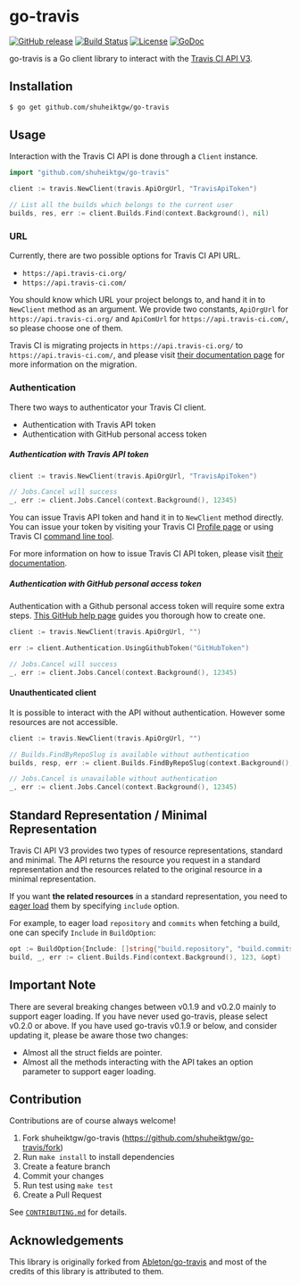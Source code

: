 go-travis
====

[![GitHub release](http://img.shields.io/github/release/shuheiktgw/go-travis.svg?style=flat-square)](https://github.com/shuheiktgw/go-travis/releases/latest)
[![Build Status](https://travis-ci.org/shuheiktgw/go-travis.svg?branch=master)](https://travis-ci.org/shuheiktgw/go-travis)
[![License](https://img.shields.io/badge/License-BSD%203--Clause-blue.svg)](https://opensource.org/licenses/BSD-3-Clause)
[![GoDoc](https://godoc.org/github.com/shuheiktgw/go-travis?status.svg)](https://godoc.org/github.com/shuheiktgw/go-travis)

go-travis is a Go client library to interact with the [Travis CI API V3](https://developer.travis-ci.com/).

## Installation

```bash
$ go get github.com/shuheiktgw/go-travis
```

## Usage

Interaction with the Travis CI API is done through a `Client` instance.

```go
import "github.com/shuheiktgw/go-travis"

client := travis.NewClient(travis.ApiOrgUrl, "TravisApiToken")

// List all the builds which belongs to the current user
builds, res, err := client.Builds.Find(context.Background(), nil)
```

### URL
Currently, there are two possible options for Travis CI API URL.

- `https://api.travis-ci.org/`
- `https://api.travis-ci.com/`

You should know which URL your project belongs to, and hand it in to `NewClient` method as an argument. We provide two constants, `ApiOrgUrl` for `https://api.travis-ci.org/` and `ApiComUrl` for `https://api.travis-ci.com/`, so please choose one of them.

Travis CI is migrating projects in `https://api.travis-ci.org/` to `https://api.travis-ci.com/`, and please visit [their documentation page](https://docs.travis-ci.com/user/open-source-on-travis-ci-com#existing-private-repositories-on-travis-cicom) for more information on the migration.  


### Authentication

There two ways to authenticator your Travis CI client.

- Authentication with Travis API token
- Authentication with GitHub personal access token

##### Authentication with Travis API token

```go
client := travis.NewClient(travis.ApiOrgUrl, "TravisApiToken")

// Jobs.Cancel will success
_, err := client.Jobs.Cancel(context.Background(), 12345)
```

You can issue Travis API token and hand it in to `NewClient` method directly. You can issue your token by visiting your Travis CI [Profile page](https://travis-ci.com/profile) or using Travis CI [command line tool](https://github.com/travis-ci/travis.rb#readme). 

For more information on how to issue Travis CI API token, please visit [their documentation](https://docs.travis-ci.com/user/triggering-builds/).



##### Authentication with GitHub personal access token
Authentication with a Github personal access token will require some extra steps. [This GitHub help page](https://help.github.com/articles/creating-a-personal-access-token-for-the-command-line/) guides you thorough how to create one. 

```go
client := travis.NewClient(travis.ApiOrgUrl, "")

err := client.Authentication.UsingGithubToken("GitHubToken")

// Jobs.Cancel will success
_, err := client.Jobs.Cancel(context.Background(), 12345)
```

#### Unauthenticated client

It is possible to interact with the API without authentication. However some resources are not accessible.

```go
client := travis.NewClient(travis.ApiOrgUrl, "")

// Builds.FindByRepoSlug is available without authentication
builds, resp, err := client.Builds.FindByRepoSlug(context.Background(), "shuheiktgw/go-travis", nil)

// Jobs.Cancel is unavailable without authentication
_, err := client.Jobs.Cancel(context.Background(), 12345)
```

## Standard Representation / Minimal Representation 

Travis CI API V3  provides two types of resource representations, standard and minimal. The API returns the resource you request in a standard representation and the resources related to the original resource in a minimal representation.

If you want **the related resources** in a standard representation, you need to [eager load](https://developer.travis-ci.com/eager-loading#eager%20loading) them by specifying `include` option.

For example, to eager load `repository` and `commits` when fetching a build, one can specify `Include` in `BuildOption`:


```go
opt := BuildOption{Include: []string{"build.repository", "build.commits"}}
build, _, err := client.Builds.Find(context.Background(), 123, &opt)
```  

## Important Note 

There are several breaking changes between v0.1.9 and v0.2.0 mainly to support eager loading. If you have never used go-travis, please select v0.2.0 or above. If you have used go-travis v0.1.9 or below, and consider updating it, please be aware those two changes:

- Almost all the struct fields are pointer.
- Almost all the methods interacting with the API takes an option parameter to support eager loading. 

## Contribution
Contributions are of course always welcome!

1. Fork shuheiktgw/go-travis (https://github.com/shuheiktgw/go-travis/fork)
2. Run `make install` to install dependencies
3. Create a feature branch
4. Commit your changes
5. Run test using `make test`
6. Create a Pull Request

See [`CONTRIBUTING.md`](https://github.com/shuheiktgw/go-travis/blob/master/CONTRIBUTING.md) for details.

## Acknowledgements

This library is originally forked from [Ableton/go-travis](https://github.com/Ableton/go-travis) and most of the credits of this library is attributed to them.
